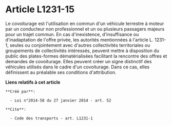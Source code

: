 # Article L1231-15

Le covoiturage est l'utilisation en commun d'un véhicule terrestre à moteur par un conducteur non professionnel et un ou
plusieurs passagers majeurs pour un trajet commun. En cas d'inexistence, d'insuffisance ou d'inadaptation de l'offre privée,
les autorités mentionnées à l'article L. 1231-1, seules ou conjointement avec d'autres collectivités territoriales ou
groupements de collectivités intéressés, peuvent mettre à disposition du public des plates-formes dématérialisées facilitant
la rencontre des offres et demandes de covoiturage. Elles peuvent créer un signe distinctif des véhicules utilisés dans le
cadre d'un covoiturage. Dans ce cas, elles définissent au préalable ses conditions d'attribution.

**Liens relatifs à cet article**

	**Créé par**:

	  - Loi n°2014-58 du 27 janvier 2014 - art. 52

	**Cite**:

	  - Code des transports - art. L1231-1
